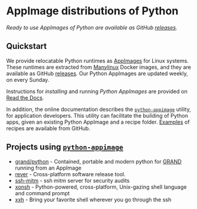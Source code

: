 # AppImage distributions of Python

_Ready to use AppImages of Python are available as GitHub [releases][RELEASES]._


## Quickstart

We provide relocatable Python runtimes as [AppImages][APPIMAGE] for Linux
systems. These runtimes are extracted from [Manylinux][MANYLINUX] Docker images,
and they are available as GitHub [releases][RELEASES].  Our Python AppImages are
updated weekly, on every Sunday.

Instructions for _installing_ and running _Python AppImages_ are provided on
[Read the Docs][READTHEDOCS].

In addition, the online documentation describes the [`python-appimage`][PYPI]
utility, for application developers. This utility can facilitate the building of
Python apps, given an existing Python AppImage and a recipe folder.
[Examples][APPLICATIONS] of recipes are available from GitHub.


## Projects using [`python-appimage`][GITHUB]

* [grand/python](https://github.com/grand-mother/python) - Contained, portable
  and modern python for [GRAND][GRAND] running from an AppImage
* [rever](https://github.com/regro/rever) - Cross-platform software release tool.
* [ssh-mitm](https://github.com/ssh-mitm/ssh-mitm) - ssh mitm server for security audits
* [xonsh](https://github.com/xonsh/xonsh) - Python-powered, cross-platform, Unix-gazing
  shell language and command prompt
* [xxh](https://github.com/xxh/xxh) - Bring your favorite shell wherever you go
  through the ssh


[APPLICATIONS]: https://github.com/niess/python-appimage/tree/master/applications
[APPIMAGE]: https://appimage.org/
[GITHUB]: https://github.com/niess/python-appimage
[GRAND]: http://grand.cnrs.fr
[MANYLINUX]: https://github.com/pypa/manylinux
[PYPI]: https://pypi.org/project/python-appimage/
[READTHEDOCS]: https://python-appimage.readthedocs.io/en/latest/
[RELEASES]: https://github.com/niess/python-appimage/releases
